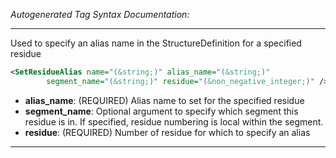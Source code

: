 <!-- THIS IS AN AUTOGENERATED FILE: Don't edit it directly, instead change the schema definition in the code itself. -->

_Autogenerated Tag Syntax Documentation:_

---
Used to specify an alias name in the StructureDefinition for a specified residue

```xml
<SetResidueAlias name="(&string;)" alias_name="(&string;)"
        segment_name="(&string;)" residue="(&non_negative_integer;)" />
```

-   **alias_name**: (REQUIRED) Alias name to set for the specified residue
-   **segment_name**: Optional argument to specify which segment this residue is in. If specified, residue numbering is local within the segment.
-   **residue**: (REQUIRED) Number of residue for which to specify an alias

---
